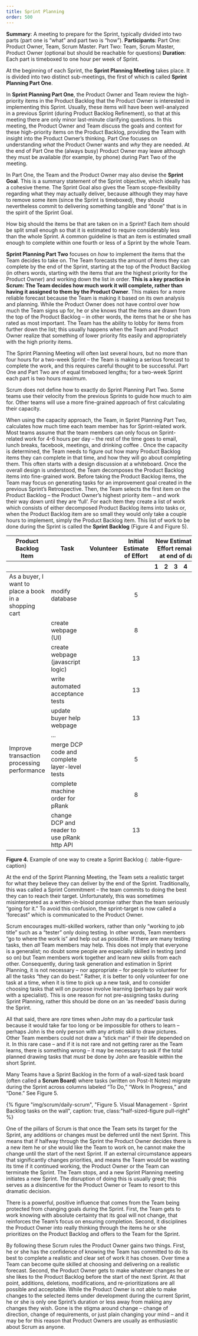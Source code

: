 ```yaml
---
title: Sprint Planning
order: 500
---
```


**Summary**: A meeting to prepare for the Sprint, typically divided into two parts (part one is “what” and part two is “how”).
**Participants**: Part One: Product Owner, Team, Scrum Master. Part Two: Team, Scrum Master, Product Owner (optional but should be reachable for questions)
**Duration**: Each part is timeboxed to one hour per week of Sprint.

At the beginning of each Sprint, the **Sprint Planning Meeting** takes place. It is divided into two distinct sub-meetings, the first of which is called **Sprint Planning Part One**.

In **Sprint Planning Part One**, the Product Owner and Team review the high-priority items in the Product Backlog that the Product Owner is interested in implementing this Sprint. Usually, these items will have been well-analyzed in a previous Sprint (during Product Backlog Refinement), so that at this meeting there are only minor last-minute clarifying questions.  In this meeting, the Product Owner and Team discuss the goals and context for these high-priority items on the Product Backlog, providing the Team with insight into the Product Owner’s thinking. Part One focuses on understanding *what* the Product Owner wants and *why* they are needed. At the end of Part One the (always busy) Product Owner may leave although they must be available (for example, by phone) during Part Two of the meeting.

In Part One, the Team and the Product Owner may also devise the **Sprint Goal**. This is a summary statement of the Sprint objective, which ideally has a cohesive theme. The Sprint Goal also gives the Team scope-flexibility regarding what they may actually deliver, because although they may have to remove some item (since the Sprint is timeboxed), they should nevertheless commit to delivering something tangible and “done” that is in the spirit of the Sprint Goal.

How big should the items be that are taken on in a Sprint? Each item should be split small enough so that it is estimated to require considerably less than the whole Sprint. A common guideline is that an item is estimated small enough to complete within one fourth or less of a Sprint by the whole Team.

**Sprint Planning Part Two** focuses on *how* to implement the items that the Team decides to take on. The Team forecasts the amount of items they can complete by the end of the Sprint, starting at the top of the Product Backlog (in others words, starting with the items that are the highest priority for the Product Owner) and working down the list in order. **This is a key practice in Scrum: The Team decides how much work it will complete, rather than having it assigned to them by the Product Owner**. This makes for a more reliable forecast because the Team is making it based on its own analysis and planning. While the Product Owner does not have control over how much the Team signs up for, he or she knows that the items are drawn from the top of the Product Backlog – in other words, the items that he or she has rated as most important. The Team has the ability to lobby for items from further down the list; this usually happens when the Team and Product Owner realize that something of lower priority fits easily and appropriately with the high priority items.

The Sprint Planning Meeting will often last several hours, but no more than four hours for a two-week Sprint – the Team is making a serious forecast to complete the work, and this requires careful thought to be successful. Part One and Part Two are of equal timeboxed lengths; for a two-week Sprint each part is two hours maximum.

Scrum does not define how to exactly do Sprint Planning Part Two.  Some teams use their velocity from the previous Sprints to guide how much to aim for.  Other teams will use a more fine-grained approach of first calculating their capacity.

When using the capacity approach, the Team, in Sprint Planning Part Two, calculates how much time each team member has for Sprint-related work. Most teams assume that the team members can only focus on Sprint-related work for 4-6 hours per day – the rest of the time goes to email, lunch breaks, facebook, meetings, and drinking coffee . Once the capacity is determined, the Team needs to figure out how many Product Backlog items they can complete in that time, and how they will go about completing them.  This often starts with a design discussion at a whiteboard.  Once the overall design is understood, the Team decomposes the Product Backlog items into fine-grained work.  Before taking the Product Backlog items, the Team may focus on generating tasks for an improvement goal created in the previous Sprint’s Retrospective. Then, the Team selects the first item on the Product Backlog – the Product Owner’s highest priority item  – and work their way down until they are ‘full’. For each item they create a list of work which consists of either decomposed Product Backlog items into tasks or, when the Product Backlog item are so small they would only take a couple hours to implement, simply the Product Backlog item. This list of work to be done during the Sprint is called the **Sprint Backlog** (Figure 4 and Figure 5).

<table class="grid_table_with_header">
  <thead>
    <tr>
      <th style="text-align: center">Product Backlog Item</th>
      <th style="text-align: center">Task</th>
      <th style="text-align: center">Volunteer</th>
      <th style="text-align: center">Initial Estimate of Effort</th>
      <th colspan="6" style="text-align: center">New Estimates of Effort remaining at end of day...</th>
    </tr>
    <tr>
      <th></th><th></th><th></th><th></th>
      <th style="text-align: center">1</th>
      <th style="text-align: center">2</th>
      <th style="text-align: center">3</th>
      <th style="text-align: center">4</th>
      <th style="text-align: center">5</th>
      <th style="text-align: center">6</th>
    </tr>
  </thead>
  <tbody>
    <tr>
      <td>As a buyer, I want to place a book in a shopping cart</td>
      <td>modify database</td>
      <td></td>
      <td style="text-align: center">5</td>
      <td></td><td></td><td></td><td></td><td></td><td></td>
    </tr>
    <tr>
      <td></td>
      <td>create webpage (UI)</td>
      <td></td>
      <td style="text-align: center">8</td>
      <td></td><td></td><td></td><td></td><td></td><td></td>
    </tr>
    <tr>
      <td></td>
      <td>create webpage (javascript logic)</td>
      <td></td>
      <td style="text-align: center">13</td>
      <td></td><td></td><td></td><td></td><td></td><td></td>
    </tr>
    <tr>
      <td></td>
      <td>write automated acceptance tests</td>
      <td></td>
      <td style="text-align: center">13</td>
      <td></td><td></td><td></td><td></td><td></td><td></td>
    </tr>
    <tr>
      <td></td>
      <td>update buyer help webpage</td>
      <td></td>
      <td style="text-align: center">13</td>
      <td></td><td></td><td></td><td></td><td></td><td></td>
    </tr>
    <tr>
      <td></td>
      <td>...</td>
      <td></td><td></td><td></td><td></td><td></td><td></td><td></td><td></td>
    </tr>
    <tr>
      <td>Improve transaction processing performance</td>
      <td>merge DCP code and complete layer-level tests</td>
      <td></td>
      <td style="text-align: center">5</td>
      <td></td><td></td><td></td><td></td><td></td><td></td>
    </tr>
    <tr>
      <td></td>
      <td>complete machine order for pRank</td>
      <td></td>
      <td style="text-align: center">8</td>
      <td></td><td></td><td></td><td></td><td></td><td></td>
    </tr>
    <tr>
      <td></td>
      <td>change DCP and reader to use pRank http API</td>
      <td></td>
      <td style="text-align: center">13</td>
      <td></td><td></td><td></td><td></td><td></td><td></td>
    </tr>
  </tbody>
</table>

**Figure 4.** Example of one way to create a Sprint Backlog
{: .table-figure-caption}

At the end of the Sprint Planning Meeting, the Team sets a realistic target for what they believe they can deliver by the end of the Sprint. Traditionally, this was called a Sprint Commitment – the team commits to doing the best they can to reach their target. Unfortunately, this was sometimes misinterpreted as a written-in-blood promise rather than the team seriously “going for it.” To avoid this confusion, the sprint-target is now called a ‘forecast” which is communicated to the Product Owner.

Scrum encourages multi-skilled workers, rather than only “working to job title” such as a “tester” only doing testing. In other words, Team members “go to where the work is” and help out as possible. If there are many testing tasks, then *all* Team members may help. This does not imply that everyone is a generalist; no doubt some people are especially skilled in testing (and so on) but Team members work together and learn new skills from each other. Consequently, during task generation and estimation in Sprint Planning, it is not necessary – nor appropriate – for people to volunteer for all the tasks “they can do best.” Rather, it is better to only volunteer for one task at a time, when it is time to pick up a new task, and to consider choosing tasks that will on purpose involve learning (perhaps by pair work with a specialist). This is one reason for not pre-assigning tasks during Sprint Planning, rather this should be done on an ‘as needed’ basis during the Sprint.

All that said, there are *rare* times when *John* may do a particular task because it would take far too long or be impossible for others to learn – perhaps John is the only person with any artistic skill to draw pictures. Other Team members could not draw a “stick man” if their life depended on it. In this rare case – and if it is not rare and not getting rarer as the Team learns, there is something wrong – it may be necessary to ask if the total planned drawing tasks that *must* be done by John are feasible within the short Sprint.

Many Teams have a Sprint Backlog in the form of a wall-sized task board (often called a **Scrum Board**) where tasks (written on Post-It Notes) migrate during the Sprint across columns labeled “To Do,” “Work In Progress,” and “Done.” See Figure 5.

<div>
  {% figure "img/scrum/daily-scrum", "Figure 5. Visual Management - Sprint Backlog tasks on the wall", caption: true,  class:"half-sized-figure pull-right" %}
</div>

One of the pillars of Scrum is that once the Team sets its target for the Sprint, any additions or changes must be deferred until the next Sprint. This means that if halfway through the Sprint the Product Owner decides there is a new item he or she would like the Team to work on, he cannot make the change until the start of the next Sprint. If an external circumstance appears that significantly changes priorities, and means the Team would be wasting its time if it continued working, the Product Owner or the Team can terminate the Sprint. The Team stops, and a new Sprint Planning meeting initiates a new Sprint. The disruption of doing this is usually great; this serves as a disincentive for the Product Owner or Team to resort to this dramatic decision.

There is a powerful, positive influence that comes from the Team being protected from changing goals during the Sprint. First, the Team gets to work knowing with absolute certainty that its goal will not change, that reinforces the Team’s focus on ensuring completion. Second, it disciplines the Product Owner into really thinking through the items he or she prioritizes on the Product Backlog and offers to the Team for the Sprint.

By following these Scrum rules the Product Owner gains two things. First, he or she has the confidence of knowing the Team has committed to do its best to complete a realistic and clear set of work it has chosen. Over time a Team can become quite skilled at choosing and delivering on a realistic forecast. Second, the Product Owner gets to make whatever changes he or she likes to the Product Backlog before the start of the next Sprint. At that point, additions, deletions, modifications, and re-prioritizations are all possible and acceptable. While the Product Owner is not able to make changes to the selected items under development during the current Sprint, he or she is only one Sprint’s duration or less away from making any changes they wish. Gone is the stigma around change – change of direction, change of requirements, or just plain changing your mind – and it may be for this reason that Product Owners are usually as enthusiastic about Scrum as anyone.
